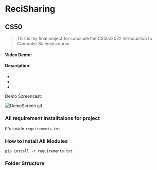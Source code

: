 # ReciSharing

## CS50
>This is my final project for conclude the CS50x2022 Introduction to Computer Sciense course.

#### Video Demo: 

#### Description:
-
-
-

Demo Screencast:

![DemoScreen gif](./demo.gif)

### All requirement installtaions for project
It's inside ```requirements.txt``` 

### How to Install All Modules
``` pip install -r requirements.txt ```

### Folder Structure
